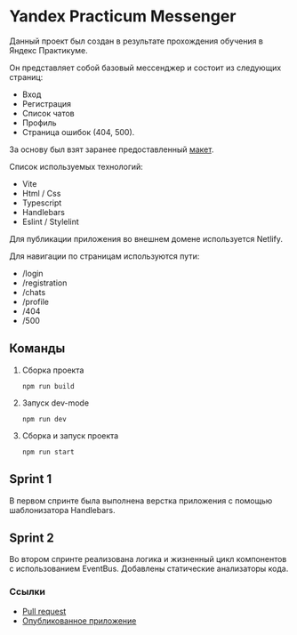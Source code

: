 # Yandex Practicum Messenger

Данный проект был создан в результате прохождения обучения в Яндекс Практикуме.

Он представляет собой базовый мессенджер и состоит из следующих страниц: 
- Вход
- Регистрация
- Список чатов
- Профиль
- Страница ошибок (404, 500).

За основу был взят заранее предоставленный [макет](https://www.figma.com/file/SZWjni0psBWQ1Ped9wjFj8/Yandex-Practicum-Messenger?type=design&node-id=0%3A1&mode=design&t=VbUi5LqVDWh4ZMMS-1).

Список используемых технологий:
- Vite
- Html / Css
- Typescript
- Handlebars
- Eslint / Stylelint

Для публикации приложения во внешнем домене используется Netlify.

Для навигации по страницам используются пути:
- /login
- /registration
- /chats
- /profile
- /404
- /500

## Команды
1. Сборка проекта

    ```shell
    npm run build
    ```

2. Запуск dev-mode

    ```shell
    npm run dev
    ```

3. Сборка и запуск проекта

    ```shell
    npm run start
    ```

## Sprint 1
В первом спринте была выполнена верстка приложения с помощью шаблонизатора Handlebars.

## Sprint 2
Во втором спринте реализована логика и жизненный цикл компонентов с использованием EventBus.
Добавлены статические анализаторы кода.

### Ссылки
- [Pull request](https://github.com/ISAYwtf/middle.messenger.praktikum.yandex/pull/5)
- [Опубликованное приложение](https://isay-practicum-messenger.netlify.app)
